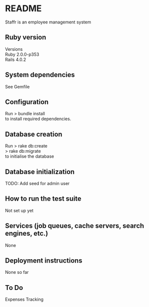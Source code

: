 # README

Staffr is an employee management system

## Ruby version
Versions  
Ruby 2.0.0-p353  
Rails 4.0.2  

## System dependencies
See Gemfile  

## Configuration
Run
    > bundle install  
to install required dependencies.  

## Database creation
Run 
    > rake db:create  
    > rake db:migrate  
to initialise the database  

## Database initialization
TODO: Add seed for admin user  

## How to run the test suite
Not set up yet  

## Services (job queues, cache servers, search engines, etc.)
None  

##  Deployment instructions
None so far  

## To Do
Expenses Tracking